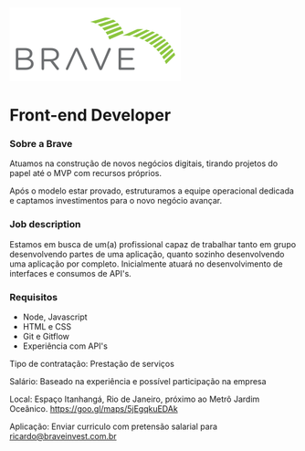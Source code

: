 ![Logo](https://github.com/BraveInvestments/jobs/blob/master/logo.png)

# Front-end Developer

### Sobre a Brave

Atuamos na construção de novos negócios digitais, tirando projetos do papel até o MVP com recursos próprios.

Após o modelo estar provado, estruturamos a equipe operacional dedicada e captamos investimentos para o novo negócio avançar.

### Job description

Estamos em busca de um(a) profissional capaz de trabalhar tanto em grupo desenvolvendo partes de uma aplicação, quanto sozinho desenvolvendo uma aplicação por completo. Inicialmente atuará no desenvolvimento de interfaces e consumos de API's.


### Requisitos

  * Node, Javascript
  * HTML e CSS
  * Git e Gitflow
  * Experiência com API's


Tipo de contratação: Prestação de serviços

Salário: Baseado na experiência e possível participação na empresa

Local: Espaço Itanhangá, Rio de Janeiro, próximo ao Metrô Jardim Oceânico.
https://goo.gl/maps/5jEgqkuEDAk

Aplicação: Enviar curriculo com pretensão salarial para ricardo@braveinvest.com.br
